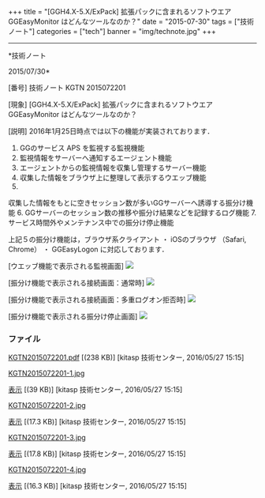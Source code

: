 ﻿+++
title = "[GGH4.X-5.X/ExPack] 拡張パックに含まれるソフトウエア GGEasyMonitor はどんなツールなのか？"
date = "2015-07-30"
tags = ["技術ノート"]
categories = ["tech"]
banner = "img/technote.jpg"
+++

-----------------------------------------------------------------------------------------------------------------------------

*技術ノート

2015/07/30*


[番号]
技術ノート KGTN 2015072201

[現象]
[GGH4.X-5.X/ExPack] 拡張パックに含まれるソフトウエア GGEasyMonitor
はどんなツールなのか？

[説明]
2016年1月25日時点では以下の機能が実装されております．

1. GGのサービス APS を監視する監視機能
2. 監視情報をサーバーへ通知するエージェント機能
3. エージェントからの監視情報を収集し管理するサーバー機能
4. 収集した情報をブラウザ上に整理して表示するウエッブ機能
5.
収集した情報をもとに空きセッション数が多いGGサーバーへ誘導する振分け機能
6. GGサーバーのセッション数の推移や振分け結果などを記録するログ機能
7. サービス時間外やメンテナンス中での振分け停止機能

上記５の振分け機能は，ブラウザ系クライアント ・ iOSのブラウザ （Safari,
Chrome） ・ GGEasyLogon に対応しております．

[ウエッブ機能で表示される監視画面]
![](http://techreport.kitasp.net/attachments/download/2579/KGTN2015072201-1.jpg)

[振分け機能で表示される接続画面：通常時]
![](http://techreport.kitasp.net/attachments/download/2580/KGTN2015072201-2.jpg)

[振分け機能で表示される接続画面：多重ログオン拒否時]
![](http://techreport.kitasp.net/attachments/download/2581/KGTN2015072201-3.jpg)

[振分け機能で表示される振分け停止画面]
![](http://techreport.kitasp.net/attachments/download/2582/KGTN2015072201-4.jpg)


### ファイル

 
 


[KGTN2015072201.pdf](http://techreport.kitasp.net/attachments/download/2578/KGTN2015072201.pdf)
 [(238 KB)] [kitasp 技術センター, 2016/05/27
15:15]

[KGTN2015072201-1.jpg](http://techreport.kitasp.net/attachments/download/2579/KGTN2015072201-1.jpg)

[表示](http://techreport.kitasp.net/attachments/2579/KGTN2015072201-1.jpg "表示")
 [(39 KB)] [kitasp 技術センター, 2016/05/27
15:15]

[KGTN2015072201-2.jpg](http://techreport.kitasp.net/attachments/download/2580/KGTN2015072201-2.jpg)

[表示](http://techreport.kitasp.net/attachments/2580/KGTN2015072201-2.jpg "表示")
 [(17.3 KB)] [kitasp 技術センター, 2016/05/27
15:15]

[KGTN2015072201-3.jpg](http://techreport.kitasp.net/attachments/download/2581/KGTN2015072201-3.jpg)

[表示](http://techreport.kitasp.net/attachments/2581/KGTN2015072201-3.jpg "表示")
 [(17.8 KB)] [kitasp 技術センター, 2016/05/27
15:15]

[KGTN2015072201-4.jpg](http://techreport.kitasp.net/attachments/download/2582/KGTN2015072201-4.jpg)

[表示](http://techreport.kitasp.net/attachments/2582/KGTN2015072201-4.jpg "表示")
 [(16.3 KB)] [kitasp 技術センター, 2016/05/27
15:15]


 


 

